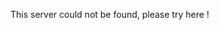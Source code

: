 <html>
  <head>
    <title> Not Found </title>
    <style>
      #here{
      color:blue;
      }
    </style>
  </head>
  <body>
    <p> This server could not be found, please try <span #here> here </span>! </p>
   </body>
</html>
